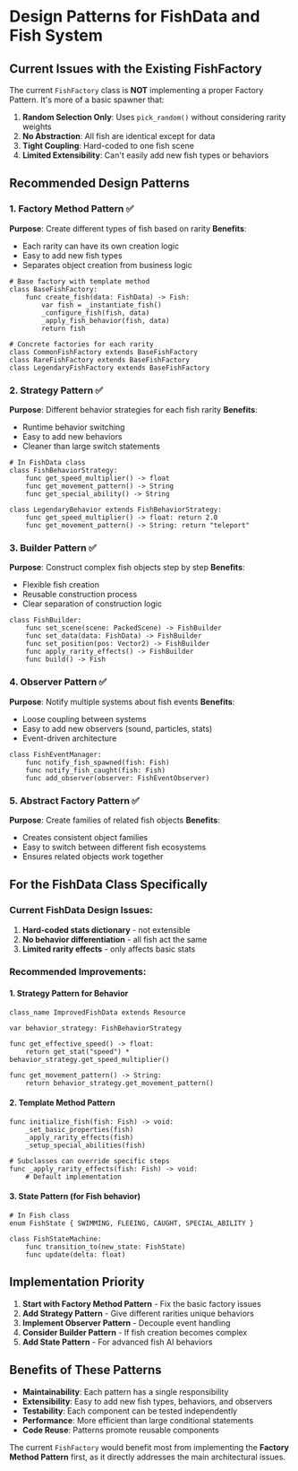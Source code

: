 # Design Patterns for FishData and Fish System

## Current Issues with the Existing FishFactory

The current `FishFactory` class is **NOT** implementing a proper Factory Pattern. It's more of a basic spawner that:

1. **Random Selection Only**: Uses `pick_random()` without considering rarity weights
2. **No Abstraction**: All fish are identical except for data
3. **Tight Coupling**: Hard-coded to one fish scene
4. **Limited Extensibility**: Can't easily add new fish types or behaviors

## Recommended Design Patterns

### 1. Factory Method Pattern ✅
**Purpose**: Create different types of fish based on rarity
**Benefits**: 
- Each rarity can have its own creation logic
- Easy to add new fish types
- Separates object creation from business logic

```gdscript
# Base factory with template method
class BaseFishFactory:
    func create_fish(data: FishData) -> Fish:
        var fish = _instantiate_fish()
        _configure_fish(fish, data)
        _apply_fish_behavior(fish, data)
        return fish

# Concrete factories for each rarity
class CommonFishFactory extends BaseFishFactory
class RareFishFactory extends BaseFishFactory  
class LegendaryFishFactory extends BaseFishFactory
```

### 2. Strategy Pattern ✅
**Purpose**: Different behavior strategies for each fish rarity
**Benefits**:
- Runtime behavior switching
- Easy to add new behaviors
- Cleaner than large switch statements

```gdscript
# In FishData class
class FishBehaviorStrategy:
    func get_speed_multiplier() -> float
    func get_movement_pattern() -> String
    func get_special_ability() -> String

class LegendaryBehavior extends FishBehaviorStrategy:
    func get_speed_multiplier() -> float: return 2.0
    func get_movement_pattern() -> String: return "teleport"
```

### 3. Builder Pattern ✅
**Purpose**: Construct complex fish objects step by step
**Benefits**:
- Flexible fish creation
- Reusable construction process
- Clear separation of construction logic

```gdscript
class FishBuilder:
    func set_scene(scene: PackedScene) -> FishBuilder
    func set_data(data: FishData) -> FishBuilder
    func set_position(pos: Vector2) -> FishBuilder
    func apply_rarity_effects() -> FishBuilder
    func build() -> Fish
```

### 4. Observer Pattern ✅
**Purpose**: Notify multiple systems about fish events
**Benefits**:
- Loose coupling between systems
- Easy to add new observers (sound, particles, stats)
- Event-driven architecture

```gdscript
class FishEventManager:
    func notify_fish_spawned(fish: Fish)
    func notify_fish_caught(fish: Fish)
    func add_observer(observer: FishEventObserver)
```

### 5. Abstract Factory Pattern ✅
**Purpose**: Create families of related fish objects
**Benefits**:
- Creates consistent object families
- Easy to switch between different fish ecosystems
- Ensures related objects work together

## For the FishData Class Specifically

### Current FishData Design Issues:
1. **Hard-coded stats dictionary** - not extensible
2. **No behavior differentiation** - all fish act the same
3. **Limited rarity effects** - only affects basic stats

### Recommended Improvements:

#### 1. Strategy Pattern for Behavior
```gdscript
class_name ImprovedFishData extends Resource

var behavior_strategy: FishBehaviorStrategy

func get_effective_speed() -> float:
    return get_stat("speed") * behavior_strategy.get_speed_multiplier()

func get_movement_pattern() -> String:
    return behavior_strategy.get_movement_pattern()
```

#### 2. Template Method Pattern
```gdscript
func initialize_fish(fish: Fish) -> void:
    _set_basic_properties(fish)
    _apply_rarity_effects(fish)
    _setup_special_abilities(fish)

# Subclasses can override specific steps
func _apply_rarity_effects(fish: Fish) -> void:
    # Default implementation
```

#### 3. State Pattern (for Fish behavior)
```gdscript
# In Fish class
enum FishState { SWIMMING, FLEEING, CAUGHT, SPECIAL_ABILITY }

class FishStateMachine:
    func transition_to(new_state: FishState)
    func update(delta: float)
```

## Implementation Priority

1. **Start with Factory Method Pattern** - Fix the basic factory issues
2. **Add Strategy Pattern** - Give different rarities unique behaviors  
3. **Implement Observer Pattern** - Decouple event handling
4. **Consider Builder Pattern** - If fish creation becomes complex
5. **Add State Pattern** - For advanced fish AI behaviors

## Benefits of These Patterns

- **Maintainability**: Each pattern has a single responsibility
- **Extensibility**: Easy to add new fish types, behaviors, and observers
- **Testability**: Each component can be tested independently
- **Performance**: More efficient than large conditional statements
- **Code Reuse**: Patterns promote reusable components

The current `FishFactory` would benefit most from implementing the **Factory Method Pattern** first, as it directly addresses the main architectural issues.
